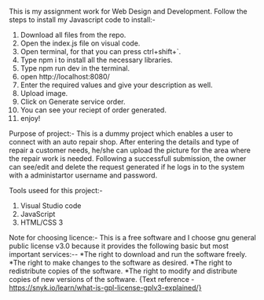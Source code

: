 This is my assignment work for Web Design and Development. Follow the steps to install my Javascript code to install:-

1. Download all files from the repo.
2. Open the index.js file on visual code.
3. Open terminal, for that you can press ctrl+shift+`.
4. Type npm i to install all the necessary libraries. 
5. Type npm run dev in the terminal.
6. open http://localhost:8080/
7. Enter the required values and give your description as well.
8. Upload image.
9. Click on Generate service order.
10. You can see your reciept of order generated.
11. enjoy!

Purpose of project:- This is a dummy project which enables a user to connect with an auto repair shop. After entering the details and type of repair a customer needs, he/she can upload the picture for the area where the repair work is needed. Following a successfull submission, the owner can see/edit and delete the request generated if he logs in to the system with a administartor username and password. 

Tools useed for this project:-
1. Visual Studio code
2. JavaScript
3. HTML/CSS 3


Note for choosing licence:- This is a free software and I choose gnu general public license v3.0 because it provides the following basic but most important services:-- *The right to download and run the software freely. *The right to make changes to the software as desired. *The right to redistribute copies of the software. *The right to modify and distribute copies of new versions of the software. {Text reference - https://snyk.io/learn/what-is-gpl-license-gplv3-explained/}
